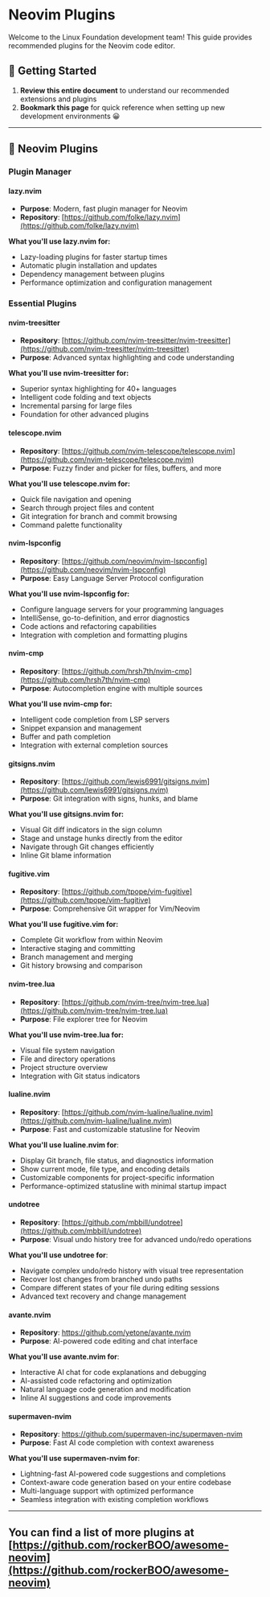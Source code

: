 # Neovim Plugins

Welcome to the Linux Foundation development team! This guide provides recommended plugins for the Neovim code editor.

## 🚀 Getting Started

1. **Review this entire document** to understand our recommended extensions and plugins
2. **Bookmark this page** for quick reference when setting up new development environments 😀

---

## 🔧 Neovim Plugins

### Plugin Manager

#### lazy.nvim

- **Purpose**: Modern, fast plugin manager for Neovim
- **Repository**: [https://github.com/folke/lazy.nvim](https://github.com/folke/lazy.nvim)

**What you'll use lazy.nvim for:**

- Lazy-loading plugins for faster startup times
- Automatic plugin installation and updates
- Dependency management between plugins
- Performance optimization and configuration management

### Essential Plugins

#### nvim-treesitter

- **Repository**: [https://github.com/nvim-treesitter/nvim-treesitter](https://github.com/nvim-treesitter/nvim-treesitter)
- **Purpose**: Advanced syntax highlighting and code understanding

**What you'll use nvim-treesitter for:**

- Superior syntax highlighting for 40+ languages
- Intelligent code folding and text objects
- Incremental parsing for large files
- Foundation for other advanced plugins

#### telescope.nvim

- **Repository**: [https://github.com/nvim-telescope/telescope.nvim](https://github.com/nvim-telescope/telescope.nvim)
- **Purpose**: Fuzzy finder and picker for files, buffers, and more

**What you'll use telescope.nvim for:**

- Quick file navigation and opening
- Search through project files and content
- Git integration for branch and commit browsing
- Command palette functionality

#### nvim-lspconfig

- **Repository**: [https://github.com/neovim/nvim-lspconfig](https://github.com/neovim/nvim-lspconfig)
- **Purpose**: Easy Language Server Protocol configuration

**What you'll use nvim-lspconfig for:**

- Configure language servers for your programming languages
- IntelliSense, go-to-definition, and error diagnostics
- Code actions and refactoring capabilities
- Integration with completion and formatting plugins

#### nvim-cmp

- **Repository**: [https://github.com/hrsh7th/nvim-cmp](https://github.com/hrsh7th/nvim-cmp)
- **Purpose**: Autocompletion engine with multiple sources

**What you'll use nvim-cmp for:**

- Intelligent code completion from LSP servers
- Snippet expansion and management
- Buffer and path completion
- Integration with external completion sources

#### gitsigns.nvim

- **Repository**: [https://github.com/lewis6991/gitsigns.nvim](https://github.com/lewis6991/gitsigns.nvim)
- **Purpose**: Git integration with signs, hunks, and blame

**What you'll use gitsigns.nvim for:**

- Visual Git diff indicators in the sign column
- Stage and unstage hunks directly from the editor
- Navigate through Git changes efficiently
- Inline Git blame information

#### fugitive.vim

- **Repository**: [https://github.com/tpope/vim-fugitive](https://github.com/tpope/vim-fugitive)
- **Purpose**: Comprehensive Git wrapper for Vim/Neovim

**What you'll use fugitive.vim for:**

- Complete Git workflow from within Neovim
- Interactive staging and committing
- Branch management and merging
- Git history browsing and comparison

#### nvim-tree.lua

- **Repository**: [https://github.com/nvim-tree/nvim-tree.lua](https://github.com/nvim-tree/nvim-tree.lua)
- **Purpose**: File explorer tree for Neovim

**What you'll use nvim-tree.lua for:**

- Visual file system navigation
- File and directory operations
- Project structure overview
- Integration with Git status indicators

#### lualine.nvim

- **Repository**: [https://github.com/nvim-lualine/lualine.nvim](https://github.com/nvim-lualine/lualine.nvim)
- **Purpose**: Fast and customizable statusline for Neovim

**What you'll use lualine.nvim for**:

- Display Git branch, file status, and diagnostics information
- Show current mode, file type, and encoding details
- Customizable components for project-specific information
- Performance-optimized statusline with minimal startup impact

#### undotree

- **Repository**: [https://github.com/mbbill/undotree](https://github.com/mbbill/undotree)
- **Purpose**: Visual undo history tree for advanced undo/redo operations

**What you'll use undotree for**:

- Navigate complex undo/redo history with visual tree representation
- Recover lost changes from branched undo paths
- Compare different states of your file during editing sessions
- Advanced text recovery and change management

#### avante.nvim

- **Repository**: <https://github.com/yetone/avante.nvim>
- **Purpose**: AI-powered code editing and chat interface

**What you'll use avante.nvim for**:

- Interactive AI chat for code explanations and debugging
- AI-assisted code refactoring and optimization
- Natural language code generation and modification
- Inline AI suggestions and code improvements

#### supermaven-nvim

- **Repository**: <https://github.com/supermaven-inc/supermaven-nvim>
- **Purpose**: Fast AI code completion with context awareness

**What you'll use supermaven-nvim for**:

- Lightning-fast AI-powered code suggestions and completions
- Context-aware code generation based on your entire codebase
- Multi-language support with optimized performance
- Seamless integration with existing completion workflows

---

You can find a list of more plugins at [https://github.com/rockerBOO/awesome-neovim](https://github.com/rockerBOO/awesome-neovim)
---
